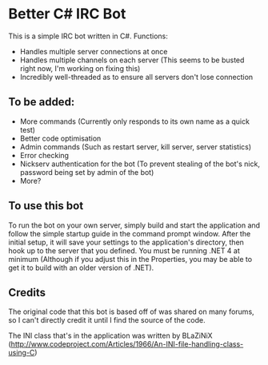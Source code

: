 # Better C# IRC Bot
This is a simple IRC bot written in C#. Functions:
- Handles multiple server connections at once
- Handles multiple channels on each server (This seems to be busted right now, I'm working on fixing this)
- Incredibly well-threaded as to ensure all servers don't lose connection

## To be added:
- More commands (Currently only responds to its own name as a quick test)
- Better code optimisation
- Admin commands (Such as restart server, kill server, server statistics)
- Error checking
- Nickserv authentication for the bot (To prevent stealing of the bot's nick, password being set by admin of the bot)
- More?

## To use this bot
To run the bot on your own server, simply build and start the application and follow the simple startup guide in the command prompt window. After the initial setup, it will save your settings to the application's directory, then hook up to the server that you defined. You must be running .NET 4 at minimum (Although if you adjust this in the Properties, you may be able to get it to build with an older version of .NET).

## Credits
The original code that this bot is based off of was shared on many forums, so I can't directly credit it until I find the source of the code.

The INI class that's in the application was written by BLaZiNiX (http://www.codeproject.com/Articles/1966/An-INI-file-handling-class-using-C)
